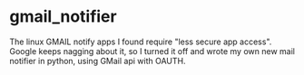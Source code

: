 # gmail_notifier

The linux GMAIL notify apps I found require "less secure app access". Google keeps nagging about it, so I turned it off and wrote my own new mail notifier in python, using GMail api with OAUTH.
